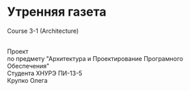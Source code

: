# Утренняя газета
Course 3-1 (Architecture)<br><br>

Проект<br>
по предмету "Архитектура и Проектирование Програмного Обеспечения"<br>
Студента ХНУРЭ ПИ-13-5<br>
Крупко Олега
